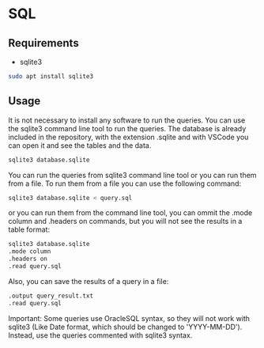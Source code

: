 # SQL
## Requirements
- sqlite3
```bash
sudo apt install sqlite3
```

## Usage
It is not necessary to install any software to run the queries. You can use the sqlite3 command line tool to run the queries. The database is already included in the repository, with the extension .sqlite and with VSCode you can open it and see the tables and the data.

```bash
sqlite3 database.sqlite
```

You can run the queries from sqlite3 command line tool or you can run them from a file. To run them from a file you can use the following command:

```bash
sqlite3 database.sqlite < query.sql
```

or you can run them from the command line tool, you can ommit the .mode column and .headers on commands, but you will not see the results in a table format:

```bash
sqlite3 database.sqlite
.mode column
.headers on
.read query.sql
```

Also, you can save the results of a query in a file:

```bash
.output query_result.txt
.read query.sql
```

Important: Some queries use OracleSQL syntax, so they will not work with sqlite3 (Like Date format, which should be changed to 'YYYY-MM-DD'). Instead, use the queries commented with sqlite3 syntax.